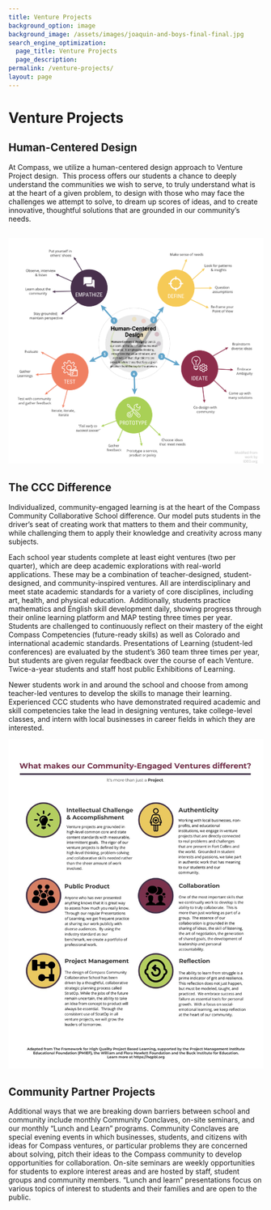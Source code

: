 ```yaml
---
title: Venture Projects 
background_option: image
background_image: /assets/images/joaquin-and-boys-final-final.jpg
search_engine_optimization:
  page_title: Venture Projects
  page_description: 
permalink: /venture-projects/
layout: page
---
```


# Venture Projects

## Human-Centered Design

At Compass, we utilize a human-centered design approach to Venture Project design.&nbsp; This process offers our students a chance to deeply understand the communities we wish to serve, to truly understand what is at the heart of a given problem, to design with those who may face the challenges we attempt to solve, to dream up scores of ideas, and to create innovative, thoughtful solutions that are grounded in our community’s needs.

## ![](/assets/images/compass-hcd-2.png)

## The CCC Difference

Individualized, community-engaged learning is at the heart of the Compass Community Collaborative School difference. Our model puts students in the driver’s seat of creating work that matters to them and their community, while challenging them to apply their knowledge and creativity across many subjects.

Each school year students complete at least eight ventures (two per quarter), which are deep academic explorations with real-world applications. These may be a combination of teacher-designed, student-designed, and community-inspired ventures. All are interdisciplinary and meet state academic standards for a variety of core disciplines, including art, health, and physical education. &nbsp;Additionally, students practice mathematics and English skill development daily, showing progress through their online learning platform and MAP testing three times per year. Students are challenged to continuously reflect on their mastery of the eight Compass Competencies (future-ready skills) as well as Colorado and international academic standards. Presentations of Learning (student-led conferences) are evaluated by the student’s 360 team three times per year, but students are given regular feedback over the course of each Venture. Twice-a-year students and staff host public Exhibitions of Learning.

Newer students work in and around the school and choose from among teacher-led ventures to develop the skills to manage their learning. Experienced CCC students who have demonstrated required academic and skill competencies take the lead in designing ventures, take college-level classes, and intern with local businesses in career fields in which they are interested.

![](/assets/images/versions/ccc-quality-venture-projects---x----1275-1650x---.jpg)

## Community Partner Projects

Additional ways that we are breaking down barriers between school and community include monthly Community Conclaves, on-site seminars, and our monthly “Lunch and Learn” programs. Community Conclaves are special evening events in which businesses, students, and citizens with ideas for Compass ventures, or particular problems they are concerned about solving, pitch their ideas to the Compass community to develop opportunities for collaboration. On-site seminars are weekly opportunities for students to explore interest areas and are hosted by staff, student groups and community members. “Lunch and learn” presentations focus on various topics of interest to students and their families and are open to the public.&nbsp;&nbsp;

&nbsp;
